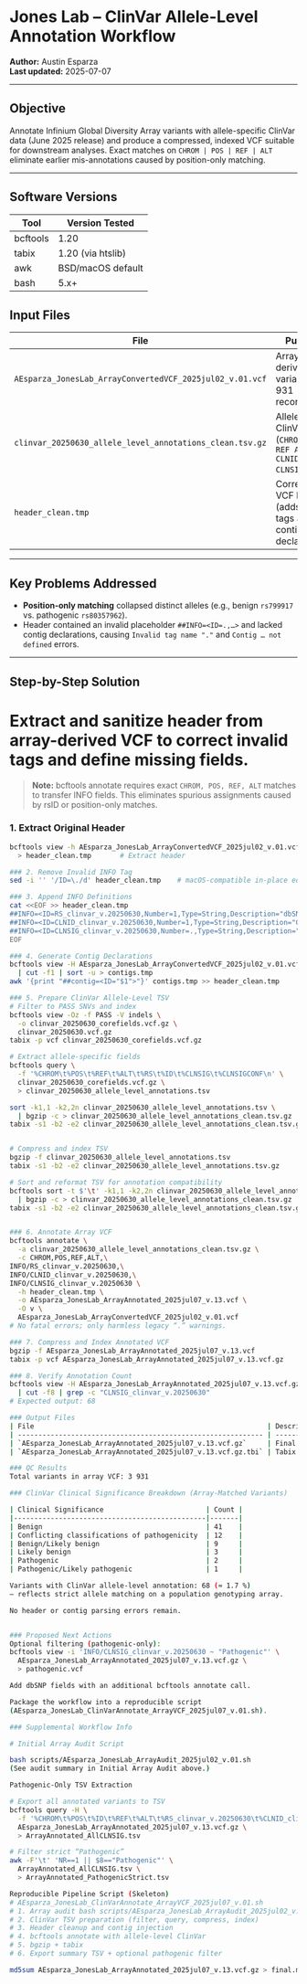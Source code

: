 # Jones Lab – ClinVar Allele-Level Annotation Workflow

**Author:** Austin Esparza  
**Last updated:** 2025-07-07  

---

## Objective
Annotate Infinium Global Diversity Array variants with allele-specific ClinVar data (June 2025 release) and produce a compressed, indexed VCF suitable for downstream analyses. Exact matches on `CHROM | POS | REF | ALT` eliminate earlier mis-annotations caused by position-only matching.

---
## Software Versions

| Tool        | Version Tested     |
|-------------|--------------------|
| bcftools    | 1.20               |
| tabix       | 1.20 (via htslib)  |
| awk         | BSD/macOS default  |
| bash        | 5.x+               |


## Input Files

| File                                                         | Purpose                                                                   |
|--------------------------------------------------------------|---------------------------------------------------------------------------|
| `AEsparza_JonesLab_ArrayConvertedVCF_2025jul02_v.01.vcf`     | Array-derived variants (3 931 records)                                    |
| `clinvar_20250630_allele_level_annotations_clean.tsv.gz`     | Allele-level ClinVar table (`CHROM POS REF ALT RS CLNID CLNSIG`)          |
| `header_clean.tmp`                                           | Corrected VCF header (adds INFO tags and contig declarations)             |

---

## Key Problems Addressed
- **Position-only matching** collapsed distinct alleles (e.g., benign `rs799917` vs. pathogenic `rs80357962`).  
- Header contained an invalid placeholder `##INFO=<ID=.,…>` and lacked contig declarations, causing `Invalid tag name "."` and `Contig … not defined` errors.

---

## Step-by-Step Solution

# Extract and sanitize header from array-derived VCF to correct invalid tags and define missing fields.
> **Note:** bcftools annotate requires exact `CHROM, POS, REF, ALT` matches to transfer INFO fields. This eliminates spurious assignments caused by rsID or position-only matches.


### 1. Extract Original Header
```bash
bcftools view -h AEsparza_JonesLab_ArrayConvertedVCF_2025jul02_v.01.vcf \
  > header_clean.tmp       # Extract header

### 2. Remove Invalid INFO Tag
sed -i '' '/ID=\./d' header_clean.tmp    # macOS-compatible in-place edit

### 3. Append INFO Definitions
cat <<EOF >> header_clean.tmp
##INFO=<ID=RS_clinvar_v.20250630,Number=1,Type=String,Description="dbSNP RS ID">
##INFO=<ID=CLNID_clinvar_v.20250630,Number=1,Type=String,Description="ClinVar internal ID">
##INFO=<ID=CLNSIG_clinvar_v.20250630,Number=.,Type=String,Description="Clinical significance from ClinVar">
EOF

### 4. Generate Contig Declarations
bcftools view -H AEsparza_JonesLab_ArrayConvertedVCF_2025jul02_v.01.vcf \
  | cut -f1 | sort -u > contigs.tmp
awk '{print "##contig=<ID="$1">"}' contigs.tmp >> header_clean.tmp

### 5. Prepare ClinVar Allele-Level TSV
# Filter to PASS SNVs and index
bcftools view -Oz -f PASS -V indels \
  -o clinvar_20250630_corefields.vcf.gz \
  clinvar_20250630.vcf.gz
tabix -p vcf clinvar_20250630_corefields.vcf.gz

# Extract allele-specific fields
bcftools query \
  -f '%CHROM\t%POS\t%REF\t%ALT\t%RS\t%ID\t%CLNSIG\t%CLNSIGCONF\n' \
  clinvar_20250630_corefields.vcf.gz \
  > clinvar_20250630_allele_level_annotations.tsv

sort -k1,1 -k2,2n clinvar_20250630_allele_level_annotations.tsv \
  | bgzip -c > clinvar_20250630_allele_level_annotations_clean.tsv.gz
tabix -s1 -b2 -e2 clinvar_20250630_allele_level_annotations_clean.tsv.gz


# Compress and index TSV
bgzip -f clinvar_20250630_allele_level_annotations.tsv
tabix -s1 -b2 -e2 clinvar_20250630_allele_level_annotations.tsv.gz

# Sort and reformat TSV for annotation compatibility
bcftools sort -t $'\t' -k1,1 -k2,2n clinvar_20250630_allele_level_annotations.tsv \
  | bgzip -c > clinvar_20250630_allele_level_annotations_clean.tsv.gz
tabix -s1 -b2 -e2 clinvar_20250630_allele_level_annotations_clean.tsv.gz


### 6. Annotate Array VCF
bcftools annotate \
  -a clinvar_20250630_allele_level_annotations_clean.tsv.gz \
  -c CHROM,POS,REF,ALT,\
INFO/RS_clinvar_v.20250630,\
INFO/CLNID_clinvar_v.20250630,\
INFO/CLNSIG_clinvar_v.20250630 \
  -h header_clean.tmp \
  -o AEsparza_JonesLab_ArrayAnnotated_2025jul07_v.13.vcf \
  -O v \
  AEsparza_JonesLab_ArrayConvertedVCF_2025jul02_v.01.vcf
# No fatal errors; only harmless legacy “.” warnings.

### 7. Compress and Index Annotated VCF
bgzip -f AEsparza_JonesLab_ArrayAnnotated_2025jul07_v.13.vcf
tabix -p vcf AEsparza_JonesLab_ArrayAnnotated_2025jul07_v.13.vcf.gz

### 8. Verify Annotation Count
bcftools view -H AEsparza_JonesLab_ArrayAnnotated_2025jul07_v.13.vcf.gz \
  | cut -f8 | grep -c "CLNSIG_clinvar_v.20250630"
# Expected output: 68

### Output Files
| File                                                         | Description                              |
| ------------------------------------------------------------ | ---------------------------------------- |
| `AEsparza_JonesLab_ArrayAnnotated_2025jul07_v.13.vcf.gz`     | Final allele-level ClinVar-annotated VCF |
| `AEsparza_JonesLab_ArrayAnnotated_2025jul07_v.13.vcf.gz.tbi` | Tabix index                              |

### QC Results
Total variants in array VCF: 3 931

### ClinVar Clinical Significance Breakdown (Array-Matched Variants)

| Clinical Significance                         | Count |
|-----------------------------------------------|-------|
| Benign                                        | 41    |
| Conflicting classifications of pathogenicity  | 12    |
| Benign/Likely benign                          | 9     |
| Likely benign                                 | 3     |
| Pathogenic                                    | 2     |
| Pathogenic/Likely pathogenic                  | 1     |

Variants with ClinVar allele-level annotation: 68 (≈ 1.7 %)
– reflects strict allele matching on a population genotyping array.

No header or contig parsing errors remain.


### Proposed Next Actions
Optional filtering (pathogenic-only):
bcftools view -i 'INFO/CLNSIG_clinvar_v.20250630 ~ "Pathogenic"' \
  AEsparza_JonesLab_ArrayAnnotated_2025jul07_v.13.vcf.gz \
  > pathogenic.vcf

Add dbSNP fields with an additional bcftools annotate call.

Package the workflow into a reproducible script
(AEsparza_JonesLab_ClinVarAnnotate_ArrayVCF_2025jul07_v.01.sh).

### Supplemental Workflow Info

# Initial Array Audit Script

bash scripts/AEsparza_JonesLab_ArrayAudit_2025jul02_v.01.sh
(See audit summary in Initial Array Audit above.)

Pathogenic-Only TSV Extraction

# Export all annotated variants to TSV
bcftools query -H \
  -f '%CHROM\t%POS\t%ID\t%REF\t%ALT\t%RS_clinvar_v.20250630\t%CLNID_clinvar_v.20250630\t%CLNSIG_clinvar_v.20250630\n' \
  AEsparza_JonesLab_ArrayAnnotated_2025jul07_v.13.vcf.gz \
  > ArrayAnnotated_AllCLNSIG.tsv

# Filter strict “Pathogenic”
awk -F'\t' 'NR==1 || $8=="Pathogenic"' \
  ArrayAnnotated_AllCLNSIG.tsv \
  > ArrayAnnotated_PathogenicStrict.tsv

Reproducible Pipeline Script (Skeleton)
# AEsparza_JonesLab_ClinVarAnnotate_ArrayVCF_2025jul07_v.01.sh
# 1. Array audit bash scripts/AEsparza_JonesLab_ArrayAudit_2025jul02_v.01.sh
# 2. ClinVar TSV preparation (filter, query, compress, index)
# 3. Header cleanup and contig injection
# 4. bcftools annotate with allele-level ClinVar
# 5. bgzip + tabix
# 6. Export summary TSV + optional pathogenic filter

md5sum AEsparza_JonesLab_ArrayAnnotated_2025jul07_v.13.vcf.gz > final.md5
